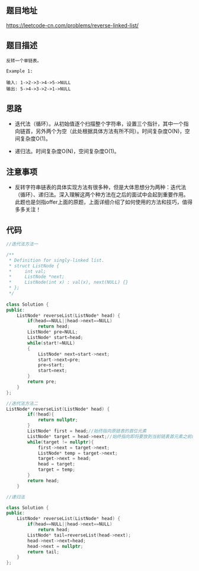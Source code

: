 ## 题目地址
https://leetcode-cn.com/problems/reverse-linked-list/

## 题目描述
```
反转一个单链表。

Example 1:

输入: 1->2->3->4->5->NULL
输出: 5->4->3->2->1->NULL

```

## 思路

- 迭代法（循环）。从初始值逐个扫描整个字符串，设置三个指针，其中一个指向链首，另外两个为空（此处根据具体方法有所不同）。时间复杂度O(N)，空间复杂度O(1)。

- 递归法。时间复杂度O(N)，空间复杂度O(1)。

## 注意事项
- 反转字符串链表的具体实现方法有很多种，但是大体思想分为两种：迭代法（循环）、递归法。深入理解这两个种方法在之后的面试中会起到重要作用。此题也是剑指offer上面的原题，上面详细介绍了如何使用的方法和技巧，值得多多关注！


## 代码
```c++
//迭代法方法一

/**
 * Definition for singly-linked list.
 * struct ListNode {
 *     int val;
 *     ListNode *next;
 *     ListNode(int x) : val(x), next(NULL) {}
 * };
 */
 
class Solution {
public:
    ListNode* reverseList(ListNode* head) {
        if(head==NULL||head->next==NULL)
            return head;
        ListNode* pre=NULL;
        ListNode* start=head;
        while(start!=NULL)
        {
            ListNode* next=start->next;
            start->next=pre;
            pre=start;
            start=next;
        }
        return pre;
    }
};
```

```c++
//迭代法方法二
ListNode* reverseList(ListNode* head) {
        if(!head){
            return nullptr;
        }
        ListNode* first = head;//始终指向原链表的首位元素
        ListNode* target = head->next;//始终指向即将要放到当前链表首元素之前的目标元素
        while(target != nullptr){
            first->next = target->next;
            ListNode* temp = target->next;
            target->next = head;
            head = target;
            target = temp;
        }
        return head;
    }
```

```c++
//递归法

class Solution {
public:
    ListNode* reverseList(ListNode* head) {
        if(head==NULL||head->next==NULL)
            return head;    
        ListNode* tail=reverseList(head->next);
        head->next->next=head;
        head->next = nullptr;
        return tail;
    }
};
```
